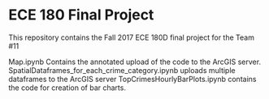 # ECE 180 Final Project
This repository contains the Fall 2017 ECE 180D final project for the Team #11

Map.ipynb Contains the annotated upload of the code to the ArcGIS server.
SpatialDataframes_for_each_crime_category.ipynb uploads multiple dataframes to the ArcGIS server
TopCrimesHourlyBarPlots.ipynb contains the code for creation of bar charts.
